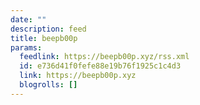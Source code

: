 ```yaml
---
date: ""
description: feed
title: beepb00p
params:
  feedlink: https://beepb00p.xyz/rss.xml
  id: e736d41f0fefe88e19b76f1925c1c4d3
  link: https://beepb00p.xyz
  blogrolls: []
---
```

